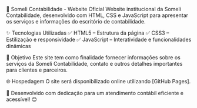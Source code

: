 📌 Someli Contabilidade - Website Oficial
Website institucional da Someli Contabilidade, desenvolvido com HTML, CSS e JavaScript para apresentar os serviços e informações do escritório de contabilidade.

✨ Tecnologias Utilizadas
✅ HTML5 – Estrutura da página
✅ CSS3 – Estilização e responsividade
✅ JavaScript – Interatividade e funcionalidades dinâmicas

🚀 Objetivo
Este site tem como finalidade fornecer informações sobre os serviços da Someli Contabilidade, contato e outros detalhes importantes para clientes e parceiros.

🌐 Hospedagem
O site será disponibilizado online utilizando [GitHub Pages].

📍 Desenvolvido com dedicação para um atendimento contábil eficiente e acessível! 😊
